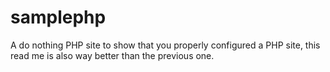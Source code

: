 samplephp
=========

A do nothing PHP site to show that you properly configured a PHP site, this read me is also way better than the previous one. 
